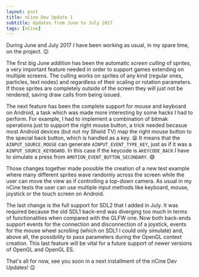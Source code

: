 ```yaml
---
layout: post
title: nCine Dev Update 1
subtitle: Updates from June to July 2017
tags: [nCine]
---
```


During June and July 2017 I have been working as usual, in my spare time, on the project. :wink:

The first big June addition has been the automatic *screen culling* of sprites, a very important feature needed in order to support games extending on multiple screens. The culling works on sprites of any kind (regular ones, particles, text nodes) and regardless of their scaling or rotation parameters. If those sprites are completely outside of the screen they will just not be rendered, saving draw calls from being issued. 

The next feature has been the complete support for mouse and keyboard on Android, a task which was made more interesting by some hacks I had to perform. For example, I had to implement a combination of bitmak operations just to support the right mouse button, a trick needed becasue most Android devices (but not my Shield TV) map the right mouse button to the special back button, which is handled as a key. :tired_face:
It means that the `AINPUT_SOURCE_MOUSE` can generate `AINPUT_EVENT_TYPE_KEY`, just as if it was a `AINPUT_SOURCE_KEYBOARD`. In this case if the keycode is `AKEYCODE_BACK` I have to simulate a press from `AMOTION_EVENT_BUTTON_SECONDARY`. :sweat_smile:

Those changes together made possible the creation of a new test example where many different sprites wave randomly across the screen while the user can move the view as if controlling a top-down camera. As usual in my nCine tests the user can use multiple input methods like keyboard, mouse, joystick or the touch screen on Android.

The last change is the full support for SDL2 that I added in July. It was required because the old SDL1 back-end was diverging too much in terms of functionalities when compared with the GLFW one. Now both back-ends support events for the connection and disconnection of a joystick, events for the mouse wheel scrolling (which on SDL1 I could only simulate) and, above all, the possibility to pass parameters during the OpenGL context creation. This last feature will be vital for a future support of newer versions of OpenGL and OpenGL ES.

That's all for now, see you soon in a next installment of the nCine Dev Updates! :wink:
